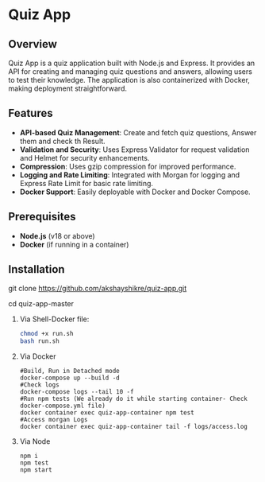 # Quiz App

## Overview
Quiz App is a quiz application built with Node.js and Express. It provides an API for creating and managing quiz questions and answers, allowing users to test their knowledge. The application is also containerized with Docker, making deployment straightforward.

## Features
- **API-based Quiz Management**: Create and fetch quiz questions, Answer them and check th Result.
- **Validation and Security**: Uses Express Validator for request validation and Helmet for security enhancements.
- **Compression**: Uses gzip compression for improved performance.
- **Logging and Rate Limiting**: Integrated with Morgan for logging and Express Rate Limit for basic rate limiting.
- **Docker Support**: Easily deployable with Docker and Docker Compose.

## Prerequisites
- **Node.js** (v18 or above)
- **Docker** (if running in a container)

## Installation

git clone https://github.com/akshayshikre/quiz-app.git

cd quiz-app-master

1. Via Shell-Docker file:
    ```bash
    chmod +x run.sh
    bash run.sh
2. Via Docker
    ```Docker
    #Build, Run in Detached mode
    docker-compose up --build -d
    #Check logs
    docker-compose logs --tail 10 -f
    #Run npm tests (We already do it while starting container- Check docker-compose.yml file)
    docker container exec quiz-app-container npm test
    #Access morgan Logs
    docker container exec quiz-app-container tail -f logs/access.log 
3. Via Node
    ```node
    npm i
    npm test
    npm start


